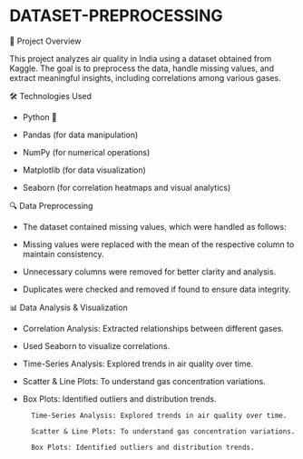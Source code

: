 # DATASET-PREPROCESSING
📖 Project Overview

This project analyzes air quality in India using a dataset obtained from Kaggle. The goal is to preprocess the data, handle missing values, and extract meaningful insights, including correlations among            various gases.

🛠️ Technologies Used

- Python 🐍

- Pandas (for data manipulation)
        
- NumPy (for numerical operations)
        
- Matplotlib (for data visualization)
        
- Seaborn (for correlation heatmaps and visual analytics)

🔍 Data Preprocessing

- The dataset contained missing values, which were handled as follows:
        
- Missing values were replaced with the mean of the respective column to maintain consistency.
        
- Unnecessary columns were removed for better clarity and analysis.
        
- Duplicates were checked and removed if found to ensure data integrity.

📊 Data Analysis & Visualization

- Correlation Analysis: Extracted relationships between different gases.
        
- Used Seaborn to visualize correlations.
        
- Time-Series Analysis: Explored trends in air quality over time.

- Scatter & Line Plots: To understand gas concentration variations.
        
- Box Plots: Identified outliers and distribution trends.
        
        Time-Series Analysis: Explored trends in air quality over time.
        
        Scatter & Line Plots: To understand gas concentration variations.
        
        Box Plots: Identified outliers and distribution trends.
